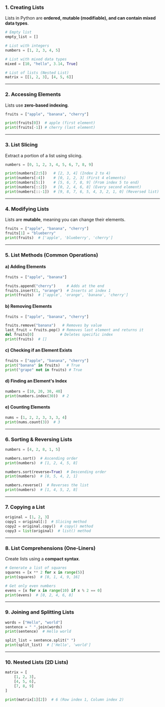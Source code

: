 ### 1. Creating Lists
Lists in Python are **ordered, mutable (modifiable), and can contain mixed data types**.

```python
# Empty list
empty_list = []

# List with integers
numbers = [1, 2, 3, 4, 5]

# List with mixed data types
mixed = [10, "hello", 3.14, True]

# List of lists (Nested List)
matrix = [[1, 2, 3], [4, 5, 6]]
```

---

### 2. Accessing Elements
Lists use **zero-based indexing**.

```python
fruits = ["apple", "banana", "cherry"]

print(fruits[0])  # apple (first element)
print(fruits[-1]) # cherry (last element)
```

---

### 3. List Slicing
Extract a portion of a list using slicing.

```python
numbers = [0, 1, 2, 3, 4, 5, 6, 7, 8, 9]

print(numbers[2:5])   # [2, 3, 4] (Index 2 to 4)
print(numbers[:4])    # [0, 1, 2, 3] (First 4 elements)
print(numbers[5:])    # [5, 6, 7, 8, 9] (From index 5 to end)
print(numbers[::2])   # [0, 2, 4, 6, 8] (Every second element)
print(numbers[::-1])  # [9, 8, 7, 6, 5, 4, 3, 2, 1, 0] (Reversed list)
```

---

### 4. Modifying Lists
Lists are **mutable**, meaning you can change their elements.

```python
fruits = ["apple", "banana", "cherry"]
fruits[1] = "blueberry"
print(fruits)  # ['apple', 'blueberry', 'cherry']
```

---

### 5. List Methods (Common Operations)

#### a) Adding Elements
```python
fruits = ["apple", "banana"]

fruits.append("cherry")     # Adds at the end
fruits.insert(1, "orange")  # Inserts at index 1
print(fruits)  # ['apple', 'orange', 'banana', 'cherry']
```

#### b) Removing Elements
```python
fruits = ["apple", "banana", "cherry"]

fruits.remove("banana")   # Removes by value
last_fruit = fruits.pop() # Removes last element and returns it
del fruits[0]            # Deletes specific index
print(fruits)  # []
```

#### c) Checking if an Element Exists
```python
fruits = ["apple", "banana", "cherry"]
print("banana" in fruits)   # True
print("grape" not in fruits) # True
```

#### d) Finding an Element's Index
```python
numbers = [10, 20, 30, 40]
print(numbers.index(30))  # 2
```

#### e) Counting Elements
```python
nums = [1, 2, 2, 3, 3, 3, 4]
print(nums.count(3))  # 3
```

---

### 6. Sorting & Reversing Lists
```python
numbers = [4, 2, 8, 1, 5]

numbers.sort()  # Ascending order
print(numbers)  # [1, 2, 4, 5, 8]

numbers.sort(reverse=True)  # Descending order
print(numbers)  # [8, 5, 4, 2, 1]

numbers.reverse()  # Reverses the list
print(numbers)  # [1, 4, 5, 2, 8]
```

---

### 7. Copying a List
```python
original = [1, 2, 3]
copy1 = original[:]  # Slicing method
copy2 = original.copy()  # copy() method
copy3 = list(original)  # list() method
```

---

### 8. List Comprehensions (One-Liners)
Create lists using a **compact syntax**.

```python
# Generate a list of squares
squares = [x ** 2 for x in range(5)]
print(squares)  # [0, 1, 4, 9, 16]

# Get only even numbers
evens = [x for x in range(10) if x % 2 == 0]
print(evens)  # [0, 2, 4, 6, 8]
```

---

### 9. Joining and Splitting Lists
```python
words = ["Hello", "world"]
sentence = " ".join(words)
print(sentence)  # Hello world

split_list = sentence.split(" ")
print(split_list)  # ['Hello', 'world']
```

---

### 10. Nested Lists (2D Lists)
```python
matrix = [
    [1, 2, 3],
    [4, 5, 6],
    [7, 8, 9]
]

print(matrix[1][2])  # 6 (Row index 1, Column index 2)
```
